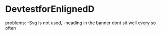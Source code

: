 # DevtestforEnlignedD

problems:
-Svg is not used, 
-heading in the banner dont sit well every so often
